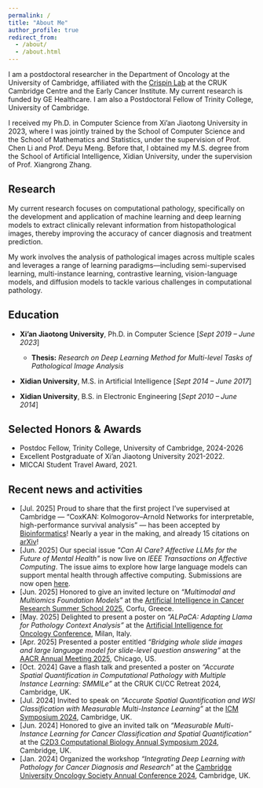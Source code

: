 ```yaml
---
permalink: /
title: "About Me"
author_profile: true
redirect_from: 
  - /about/
  - /about.html
---
```

I am a postdoctoral researcher in the Department of Oncology at the University of Cambridge, affiliated with the [Crispin Lab](https://www.crispinlab.com/) at the CRUK Cambridge Centre and the Early Cancer Institute. My current research is funded by GE Healthcare. I am also a Postdoctoral Fellow of Trinity College, University of Cambridge.

I received my Ph.D. in Computer Science from Xi’an Jiaotong University in 2023, where I was jointly trained by the School of Computer Science and the School of Mathematics and Statistics, under the supervision of Prof. Chen Li and Prof. Deyu Meng.
Before that, I obtained my M.S. degree from the School of Artificial Intelligence, Xidian University, under the supervision of Prof. Xiangrong Zhang.

Research
------
My current research focuses on computational pathology, specifically on the development and application of machine learning and deep learning models to extract clinically relevant information from histopathological images, thereby improving the accuracy of cancer diagnosis and treatment prediction.

My work involves the analysis of pathological images across multiple scales and leverages a range of learning paradigms—including semi-supervised learning, multi-instance learning, contrastive learning, vision-language models, and diffusion models to tackle various challenges in computational pathology.

Education
------

- **Xi’an Jiaotong University**, Ph.D. in Computer Science [*Sept 2019 – June 2023*]
  - **Thesis:** *Research on Deep Learning Method for Multi-level Tasks of Pathological Image Analysis*

- **Xidian University**, M.S. in Artificial Intelligence [*Sept 2014 – June 2017*]

- **Xidian University**, B.S. in Electronic Engineering  [*Sept 2010 – June 2014*]

Selected Honors & Awards
------
- Postdoc Fellow, Trinity College, University of Cambridge, 2024-2026
- Excellent Postgraduate of Xi’an Jiaotong University 2021-2022.
- MICCAI Student Travel Award, 2021.

Recent news and activities
------
- [Jul. 2025] Proud to share that the first project I’ve supervised at Cambridge — “CoxKAN: Kolmogorov–Arnold Networks for interpretable, high-performance survival analysis” — has been accepted by [Bioinformatics](https://doi.org/10.1093/bioinformatics/btaf413)! Nearly a year in the making, and already 15 citations on [arXiv](https://arxiv.org/abs/2409.04290)!
- [Jun. 2025] Our special issue *"Can AI Care? Affective LLMs for the Future of Mental Health"* is now live on *IEEE Transactions on Affective Computing*. The issue aims to explore how large language models can support mental health through affective computing. Submissions are now open [here](https://www.computer.org/digital-library/journals/ta/can-ai-care-mental-health).
- [Jun. 2025] Honored to give an invited lecture on *“Multimodal and Multiomics Foundation Models”* at the [Artificial Intelligence in Cancer Research Summer School 2025](https://www.aicancer2025.org/), Corfu, Greece.
- [May. 2025] Delighted to present a poster on *“ALPaCA: Adapting Llama for Pathology Context Analysis”* at the [Artificial Intelligence for Oncology Conference](https://www.aiforoncology.it/), Milan, Italy.
- [Apr. 2025] Presented a poster entitled *“Bridging whole slide images and large language model for slide-level question answering”* at the [AACR Annual Meeting 2025](https://aacrjournals.org/cancerres/article/85/8_Supplement_1/2438/757197), Chicago, US.
- [Oct. 2024] Gave a flash talk and presented a poster on *“Accurate Spatial Quantification in Computational Pathology with Multiple Instance Learning: SMMILe”* at the CRUK CI/CC Retreat 2024, Cambridge, UK.
- [Jul. 2024] Invited to speak on *“Accurate Spatial Quantification and WSI Classification with Measurable Multi-Instance Learning”* at the [ICM Symposium 2024](https://www.integratedcancermedicine.org/news/icm-symposium-machine-learning-and-ai-for-hard-to-treat-cancers-datasets-pipelines-and-clinical-implementation/), Cambridge, UK.
- [Jun. 2024] Honored to give an invited talk on *“Measurable Multi-Instance Learning for Cancer Classification and Spatial Quantification”* at the [C2D3 Computational Biology Annual Symposium 2024](https://www.c2d3.cam.ac.uk/index.php/events/c2d3-computational-biology-annual-symposium-2024), Cambridge, UK.
- [Jan. 2024] Organized the workshop *“Integrating Deep Learning with Pathology for Cancer Diagnosis and Research”* at the [Cambridge University Oncology Society Annual Conference 2024](https://www.instagram.com/p/C1hJpnBsK-W/), Cambridge, UK.
